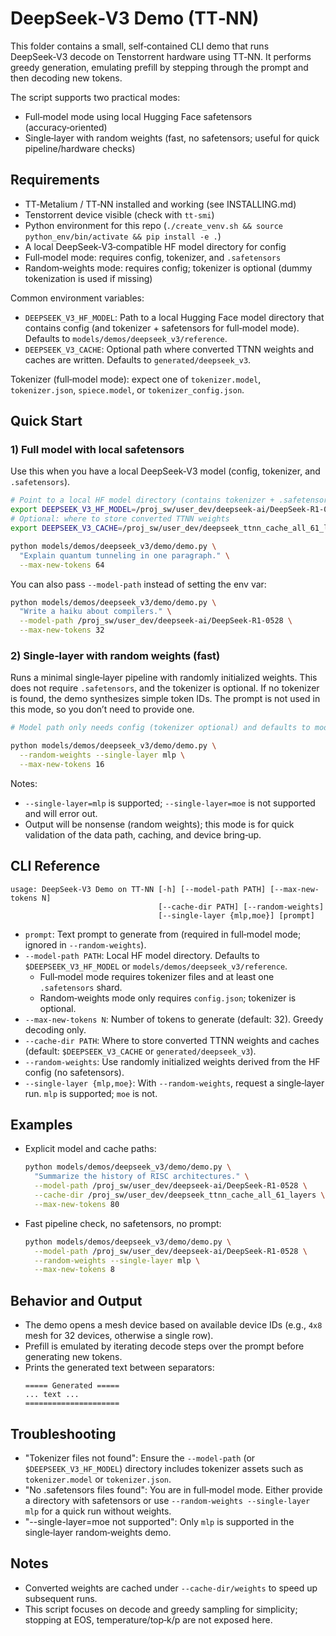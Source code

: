 # DeepSeek‑V3 Demo (TT‑NN)

This folder contains a small, self‑contained CLI demo that runs DeepSeek‑V3 decode on Tenstorrent hardware using TT‑NN. It performs greedy generation, emulating prefill by stepping through the prompt and then decoding new tokens.

The script supports two practical modes:
- Full‑model mode using local Hugging Face safetensors (accuracy‑oriented)
- Single‑layer with random weights (fast, no safetensors; useful for quick pipeline/hardware checks)

## Requirements
- TT‑Metalium / TT‑NN installed and working (see INSTALLING.md)
- Tenstorrent device visible (check with `tt-smi`)
- Python environment for this repo (`./create_venv.sh && source python_env/bin/activate && pip install -e .`)
 - A local DeepSeek‑V3‑compatible HF model directory for config
  - Full‑model mode: requires config, tokenizer, and `.safetensors`
  - Random‑weights mode: requires config; tokenizer is optional (dummy tokenization is used if missing)

Common environment variables:
- `DEEPSEEK_V3_HF_MODEL`: Path to a local Hugging Face model directory that contains config (and tokenizer + safetensors for full‑model mode). Defaults to `models/demos/deepseek_v3/reference`.
- `DEEPSEEK_V3_CACHE`: Optional path where converted TTNN weights and caches are written. Defaults to `generated/deepseek_v3`.

Tokenizer (full‑model mode): expect one of `tokenizer.model`, `tokenizer.json`, `spiece.model`, or `tokenizer_config.json`.

## Quick Start

### 1) Full model with local safetensors
Use this when you have a local DeepSeek‑V3 model (config, tokenizer, and `.safetensors`).

```bash
# Point to a local HF model directory (contains tokenizer + .safetensors)
export DEEPSEEK_V3_HF_MODEL=/proj_sw/user_dev/deepseek-ai/DeepSeek-R1-0528
# Optional: where to store converted TTNN weights
export DEEPSEEK_V3_CACHE=/proj_sw/user_dev/deepseek_ttnn_cache_all_61_layers

python models/demos/deepseek_v3/demo/demo.py \
  "Explain quantum tunneling in one paragraph." \
  --max-new-tokens 64
```

You can also pass `--model-path` instead of setting the env var:

```bash
python models/demos/deepseek_v3/demo/demo.py \
  "Write a haiku about compilers." \
  --model-path /proj_sw/user_dev/deepseek-ai/DeepSeek-R1-0528 \
  --max-new-tokens 32
```

### 2) Single‑layer with random weights (fast)
Runs a minimal single‑layer pipeline with randomly initialized weights. This does not require `.safetensors`, and the tokenizer is optional. If no tokenizer is found, the demo synthesizes simple token IDs. The prompt is not used in this mode, so you don’t need to provide one.

```bash
# Model path only needs config (tokenizer optional) and defaults to models/demos/deepseek_v3/reference

python models/demos/deepseek_v3/demo/demo.py \
  --random-weights --single-layer mlp \
  --max-new-tokens 16
```

Notes:
- `--single-layer=mlp` is supported; `--single-layer=moe` is not supported and will error out.
- Output will be nonsense (random weights); this mode is for quick validation of the data path, caching, and device bring‑up.

## CLI Reference

```text
usage: DeepSeek-V3 Demo on TT-NN [-h] [--model-path PATH] [--max-new-tokens N]
                                 [--cache-dir PATH] [--random-weights]
                                 [--single-layer {mlp,moe}] [prompt]
```

- `prompt`: Text prompt to generate from (required in full‑model mode; ignored in `--random-weights`).
- `--model-path PATH`: Local HF model directory. Defaults to `$DEEPSEEK_V3_HF_MODEL` or `models/demos/deepseek_v3/reference`.
  - Full‑model mode requires tokenizer files and at least one `.safetensors` shard.
  - Random‑weights mode only requires `config.json`; tokenizer is optional.
- `--max-new-tokens N`: Number of tokens to generate (default: 32). Greedy decoding only.
- `--cache-dir PATH`: Where to store converted TTNN weights and caches (default: `$DEEPSEEK_V3_CACHE` or `generated/deepseek_v3`).
- `--random-weights`: Use randomly initialized weights derived from the HF config (no safetensors).
- `--single-layer {mlp,moe}`: With `--random-weights`, request a single‑layer run. `mlp` is supported; `moe` is not.

## Examples

- Explicit model and cache paths:
  ```bash
  python models/demos/deepseek_v3/demo/demo.py \
    "Summarize the history of RISC architectures." \
    --model-path /proj_sw/user_dev/deepseek-ai/DeepSeek-R1-0528 \
    --cache-dir /proj_sw/user_dev/deepseek_ttnn_cache_all_61_layers \
    --max-new-tokens 80
  ```

- Fast pipeline check, no safetensors, no prompt:
  ```bash
  python models/demos/deepseek_v3/demo/demo.py \
    --model-path /proj_sw/user_dev/deepseek-ai/DeepSeek-R1-0528 \
    --random-weights --single-layer mlp \
    --max-new-tokens 8
  ```

## Behavior and Output
- The demo opens a mesh device based on available device IDs (e.g., `4x8` mesh for 32 devices, otherwise a single row).
- Prefill is emulated by iterating decode steps over the prompt before generating new tokens.
- Prints the generated text between separators:
  ```
  ===== Generated =====
  ... text ...
  =====================
  ```

## Troubleshooting
- "Tokenizer files not found": Ensure the `--model-path` (or `$DEEPSEEK_V3_HF_MODEL`) directory includes tokenizer assets
  such as `tokenizer.model` or `tokenizer.json`.
- "No .safetensors files found": You are in full‑model mode. Either provide a directory with safetensors or use
  `--random-weights --single-layer mlp` for a quick run without weights.
- "--single-layer=moe not supported": Only `mlp` is supported in the single‑layer random‑weights demo.

## Notes
- Converted weights are cached under `--cache-dir/weights` to speed up subsequent runs.
- This script focuses on decode and greedy sampling for simplicity; stopping at EOS, temperature/top‑k/p are not exposed here.
